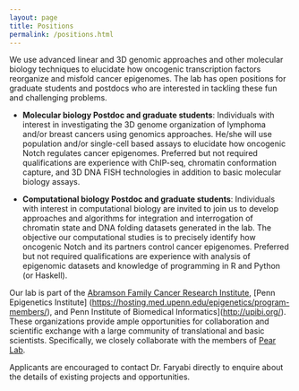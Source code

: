 ```yaml
---
layout: page
title: Positions
permalink: /positions.html
---
```


We use advanced linear and 3D genomic approaches and other molecular biology techniques to elucidate how oncogenic transcription factors reorganize and misfold cancer epigenomes. The lab has open positions for graduate students and postdocs who are interested in tackling these fun and challenging problems. 

* **Molecular biology Postdoc and graduate students**: Individuals with interest in investigating the 3D genome organization of lymphoma and/or breast cancers using genomics approaches. He/she will use population and/or single-cell based assays to elucidate how oncogenic Notch regulates cancer epigenomes. Preferred but not required qualifications are experience with ChIP-seq, chromatin conformation capture, and 3D DNA FISH technologies in addition to basic molecular biology assays.    

* **Computational biology Postdoc and graduate students**: Individuals with interest in computational biology are invited to join us to develop approaches and algorithms for integration and interrogation of chromatin state and DNA folding datasets generated in the lab. The objective our computational studies is to precisely identify how oncogenic Notch and its partners control cancer epigenomes. Preferred but not required qualifications are experience with analysis of epigenomic datasets and knowledge of programming in R and Python (or Haskell).

Our lab is part of the [Abramson Family Cancer Research Institute](http://www.afcri.upenn.edu/), [Penn Epigenetics Institute] (https://hosting.med.upenn.edu/epigenetics/program-members/), and Penn Institute of Biomedical Informatics](http://upibi.org/). These organizations provide ample opportunities for collaboration and scientific exchange with a large community of translational and basic scientists. Specifically, we closely collaborate with the members of [Pear Lab](http://pathology.med.upenn.edu/department/people/481/warren-s-pear).   

Applicants are encouraged to contact Dr. Faryabi directly to enquire about the details of existing projects and opportunities.
